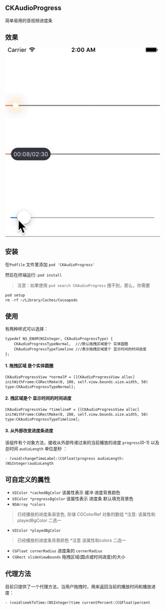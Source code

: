 ## CKAudioProgress
简单易用的音视频进度条

## 效果
![音视频进度条](https://github.com/GuoZhiQiang/CKAudioProgress/blob/master/CKAudioProgress/Images/audioprogress.gif)

## 安装

在`Podfile` 文件里添加 `pod 'CKAudioProgress'`

然后在终端运行: `pod install`

>注意：如果使用 `pod search CKAudioProgress` 搜不到，那么，你需要

 ```
 pod setup
 rm -rf ~/Library/Caches/Cocoapods
 ```
 
## 使用

有两种样式可以选择：
```
typedef NS_ENUM(NSInteger, CKAudioProgressType) {
    CKAudioProgressTypeNormal,  ///默认拖拽区域是个 实体圆圈
    CKAudioProgressTypeTimeline ///表示拖拽区域是个 显示时间的时间进度
};
```

#### 1. 拖拽区域 是个实体圆圈
```
CKAudioProgressView *normalP = [[CKAudioProgressView alloc] initWithFrame:CGRectMake(0, 100, self.view.bounds.size.width, 50) type:CKAudioProgressTypeNormal];
```

#### 2. 拽区域是个 显示时间的时间进度

```
CKAudioProgressView *timelineP = [[CKAudioProgressView alloc] initWithFrame:CGRectMake(0, 200, self.view.bounds.size.width, 50) type:CKAudioProgressTypeTimeline];
```

#### 3. 从外部改变进度条进度

该组件有个对象方法，接收从外部传递过来的当前播放的进度 `progress`(0-1) 以及总时间 `audioLength` 单位是秒 ：
```
- (void)changeTimeLabel:(CGFloat)progress audioLength:(NSInteger)audioLength
```

## 可自定义的属性

- `UIColor *cachedBgColor` 该属性表示 缓冲 进度背景颜色
- `UIColor *progressBgColor` 该属性表示 进度条 默认填充背景色
- `NSArray *colors`
>已经播放的进度条渐变色, 存储 CGColorRef 对象的数组 *注意: 该属性和 playedBgColor 二选一

- `UIColor *playedBgColor`
>已经播放的进度条背景颜色 *注意 该属性和colors 二选一

- `CGFloat cornerRadius` 进度条的 `cornerRadius`
- `CGRect slideViewBounds` 拖拽区域(圆点或时间进度)的大小

## 代理方法
目前只提供了一个代理方法，当用户拖拽时，用来返回当前的播放时间和播放进度：
```
- (void)seekToTime:(NSInteger)time currentPercent:(CGFloat)percent
```

